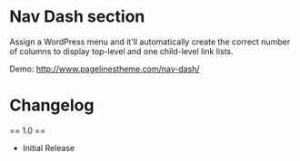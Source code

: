 Nav Dash section
===================
Assign a WordPress menu and it'll automatically create the correct number of columns to display top-level and one child-level link lists.

Demo: http://www.pagelinestheme.com/nav-dash/

Changelog
==================

== 1.0 ==
* Initial Release
